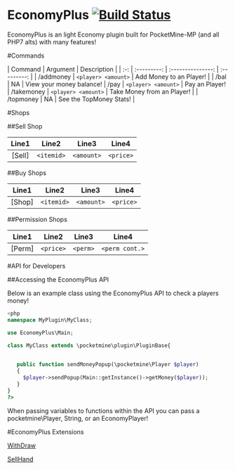 # EconomyPlus  [![Build Status](https://travis-ci.org/ImagicalGamer/EconomyPlus.svg?branch=master)](https://travis-ci.org/ImagicalGamer/EconomyPlus)

EconomyPlus is an light Economy plugin built for PocketMine-MP (and all PHP7 alts) with many features!

#Commands

| Command | Argument | Description |
| :-: | :---------: | :---------------: | :---------: |
| /addmoney | `<player> <amount>` | Add Money to an Player! |
| /bal | NA | View your money balance!
| /pay | `<player> <amount>` | Pay an Player!
| /takemoney | `<player> <amount>` | Take Money from an Player! |
| /topmoney | NA | See the TopMoney Stats! |

#Shops

##Sell Shop

| Line1 | Line2 | Line3 | Line4 |
| :---: | :---: | :---: | :---: |
| [Sell] | `<itemid>` | `<amount>` | `<price>` |

##Buy Shops

| Line1 | Line2 | Line3 | Line4 |
| :---: | :---: | :---: | :---: |
| [Shop] | `<itemid>` | `<amount>` | `<price>` |

##Permission Shops

| Line1 | Line2 | Line3 | Line4 |
| :---: | :---: | :---: | :---: |
| [Perm] | `<price>` | `<perm>` | `<perm cont.>` |

#API for Developers

##Accessing the EconomyPlus API

Below is an example class using the EconomyPlus API to check a players money!

```php
<php
namespace MyPlugin\MyClass;

use EconomyPlus\Main;

class MyClass extends \pocketmine\plugin\PluginBase{
   

   public function sendMoneyPopup(\pocketmine\Player $player)
   {
     $player->sendPopup(Main::getInstance()->getMoney($player));
   }
}
?>
```

When passing variables to functions within the API you can pass a pocketmine\Player, String, or an EconomyPlayer!

#EconomyPlus Extensions


[WithDraw](https://github.com/ImagicalGamer/Withdraw)

[SellHand](https://github.com/ImagicalGamer/SellHand)


